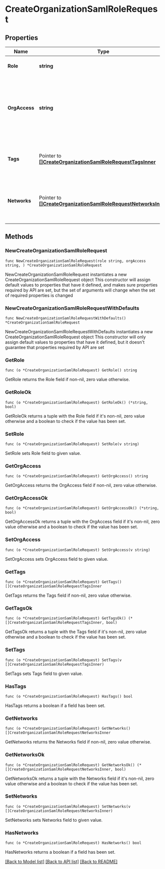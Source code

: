 # CreateOrganizationSamlRoleRequest

## Properties

Name | Type | Description | Notes
------------ | ------------- | ------------- | -------------
**Role** | **string** | The role of the SAML administrator | 
**OrgAccess** | **string** | The privilege of the SAML administrator on the organization. Can be one of &#39;none&#39;, &#39;read-only&#39;, &#39;full&#39; or &#39;enterprise&#39; | 
**Tags** | Pointer to [**[]CreateOrganizationSamlRoleRequestTagsInner**](CreateOrganizationSamlRoleRequestTagsInner.md) | The list of tags that the SAML administrator has privleges on | [optional] 
**Networks** | Pointer to [**[]CreateOrganizationSamlRoleRequestNetworksInner**](CreateOrganizationSamlRoleRequestNetworksInner.md) | The list of networks that the SAML administrator has privileges on | [optional] 

## Methods

### NewCreateOrganizationSamlRoleRequest

`func NewCreateOrganizationSamlRoleRequest(role string, orgAccess string, ) *CreateOrganizationSamlRoleRequest`

NewCreateOrganizationSamlRoleRequest instantiates a new CreateOrganizationSamlRoleRequest object
This constructor will assign default values to properties that have it defined,
and makes sure properties required by API are set, but the set of arguments
will change when the set of required properties is changed

### NewCreateOrganizationSamlRoleRequestWithDefaults

`func NewCreateOrganizationSamlRoleRequestWithDefaults() *CreateOrganizationSamlRoleRequest`

NewCreateOrganizationSamlRoleRequestWithDefaults instantiates a new CreateOrganizationSamlRoleRequest object
This constructor will only assign default values to properties that have it defined,
but it doesn't guarantee that properties required by API are set

### GetRole

`func (o *CreateOrganizationSamlRoleRequest) GetRole() string`

GetRole returns the Role field if non-nil, zero value otherwise.

### GetRoleOk

`func (o *CreateOrganizationSamlRoleRequest) GetRoleOk() (*string, bool)`

GetRoleOk returns a tuple with the Role field if it's non-nil, zero value otherwise
and a boolean to check if the value has been set.

### SetRole

`func (o *CreateOrganizationSamlRoleRequest) SetRole(v string)`

SetRole sets Role field to given value.


### GetOrgAccess

`func (o *CreateOrganizationSamlRoleRequest) GetOrgAccess() string`

GetOrgAccess returns the OrgAccess field if non-nil, zero value otherwise.

### GetOrgAccessOk

`func (o *CreateOrganizationSamlRoleRequest) GetOrgAccessOk() (*string, bool)`

GetOrgAccessOk returns a tuple with the OrgAccess field if it's non-nil, zero value otherwise
and a boolean to check if the value has been set.

### SetOrgAccess

`func (o *CreateOrganizationSamlRoleRequest) SetOrgAccess(v string)`

SetOrgAccess sets OrgAccess field to given value.


### GetTags

`func (o *CreateOrganizationSamlRoleRequest) GetTags() []CreateOrganizationSamlRoleRequestTagsInner`

GetTags returns the Tags field if non-nil, zero value otherwise.

### GetTagsOk

`func (o *CreateOrganizationSamlRoleRequest) GetTagsOk() (*[]CreateOrganizationSamlRoleRequestTagsInner, bool)`

GetTagsOk returns a tuple with the Tags field if it's non-nil, zero value otherwise
and a boolean to check if the value has been set.

### SetTags

`func (o *CreateOrganizationSamlRoleRequest) SetTags(v []CreateOrganizationSamlRoleRequestTagsInner)`

SetTags sets Tags field to given value.

### HasTags

`func (o *CreateOrganizationSamlRoleRequest) HasTags() bool`

HasTags returns a boolean if a field has been set.

### GetNetworks

`func (o *CreateOrganizationSamlRoleRequest) GetNetworks() []CreateOrganizationSamlRoleRequestNetworksInner`

GetNetworks returns the Networks field if non-nil, zero value otherwise.

### GetNetworksOk

`func (o *CreateOrganizationSamlRoleRequest) GetNetworksOk() (*[]CreateOrganizationSamlRoleRequestNetworksInner, bool)`

GetNetworksOk returns a tuple with the Networks field if it's non-nil, zero value otherwise
and a boolean to check if the value has been set.

### SetNetworks

`func (o *CreateOrganizationSamlRoleRequest) SetNetworks(v []CreateOrganizationSamlRoleRequestNetworksInner)`

SetNetworks sets Networks field to given value.

### HasNetworks

`func (o *CreateOrganizationSamlRoleRequest) HasNetworks() bool`

HasNetworks returns a boolean if a field has been set.


[[Back to Model list]](../README.md#documentation-for-models) [[Back to API list]](../README.md#documentation-for-api-endpoints) [[Back to README]](../README.md)


